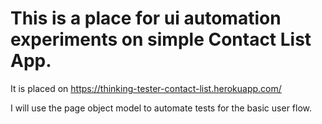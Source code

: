# This is a place for ui automation experiments on simple Contact List App.
It is placed on https://thinking-tester-contact-list.herokuapp.com/

I will use the page object model to automate tests for the basic user flow.
